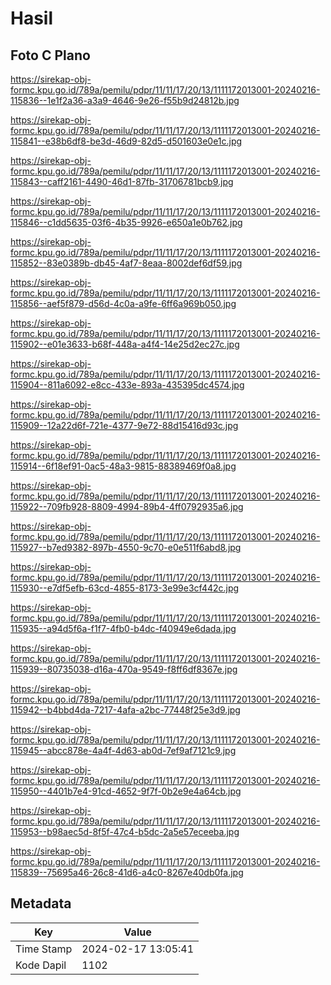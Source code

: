 # Hasil

## Foto C Plano

https://sirekap-obj-formc.kpu.go.id/789a/pemilu/pdpr/11/11/17/20/13/1111172013001-20240216-115836--1e1f2a36-a3a9-4646-9e26-f55b9d24812b.jpg

https://sirekap-obj-formc.kpu.go.id/789a/pemilu/pdpr/11/11/17/20/13/1111172013001-20240216-115841--e38b6df8-be3d-46d9-82d5-d501603e0e1c.jpg

https://sirekap-obj-formc.kpu.go.id/789a/pemilu/pdpr/11/11/17/20/13/1111172013001-20240216-115843--caff2161-4490-46d1-87fb-31706781bcb9.jpg

https://sirekap-obj-formc.kpu.go.id/789a/pemilu/pdpr/11/11/17/20/13/1111172013001-20240216-115846--c1dd5635-03f6-4b35-9926-e650a1e0b762.jpg

https://sirekap-obj-formc.kpu.go.id/789a/pemilu/pdpr/11/11/17/20/13/1111172013001-20240216-115852--83e0389b-db45-4af7-8eaa-8002def6df59.jpg

https://sirekap-obj-formc.kpu.go.id/789a/pemilu/pdpr/11/11/17/20/13/1111172013001-20240216-115856--aef5f879-d56d-4c0a-a9fe-6ff6a969b050.jpg

https://sirekap-obj-formc.kpu.go.id/789a/pemilu/pdpr/11/11/17/20/13/1111172013001-20240216-115902--e01e3633-b68f-448a-a4f4-14e25d2ec27c.jpg

https://sirekap-obj-formc.kpu.go.id/789a/pemilu/pdpr/11/11/17/20/13/1111172013001-20240216-115904--811a6092-e8cc-433e-893a-435395dc4574.jpg

https://sirekap-obj-formc.kpu.go.id/789a/pemilu/pdpr/11/11/17/20/13/1111172013001-20240216-115909--12a22d6f-721e-4377-9e72-88d15416d93c.jpg

https://sirekap-obj-formc.kpu.go.id/789a/pemilu/pdpr/11/11/17/20/13/1111172013001-20240216-115914--6f18ef91-0ac5-48a3-9815-88389469f0a8.jpg

https://sirekap-obj-formc.kpu.go.id/789a/pemilu/pdpr/11/11/17/20/13/1111172013001-20240216-115922--709fb928-8809-4994-89b4-4ff0792935a6.jpg

https://sirekap-obj-formc.kpu.go.id/789a/pemilu/pdpr/11/11/17/20/13/1111172013001-20240216-115927--b7ed9382-897b-4550-9c70-e0e511f6abd8.jpg

https://sirekap-obj-formc.kpu.go.id/789a/pemilu/pdpr/11/11/17/20/13/1111172013001-20240216-115930--e7df5efb-63cd-4855-8173-3e99e3cf442c.jpg

https://sirekap-obj-formc.kpu.go.id/789a/pemilu/pdpr/11/11/17/20/13/1111172013001-20240216-115935--a94d5f6a-f1f7-4fb0-b4dc-f40949e6dada.jpg

https://sirekap-obj-formc.kpu.go.id/789a/pemilu/pdpr/11/11/17/20/13/1111172013001-20240216-115939--80735038-d16a-470a-9549-f8ff6df8367e.jpg

https://sirekap-obj-formc.kpu.go.id/789a/pemilu/pdpr/11/11/17/20/13/1111172013001-20240216-115942--b4bbd4da-7217-4afa-a2bc-77448f25e3d9.jpg

https://sirekap-obj-formc.kpu.go.id/789a/pemilu/pdpr/11/11/17/20/13/1111172013001-20240216-115945--abcc878e-4a4f-4d63-ab0d-7ef9af7121c9.jpg

https://sirekap-obj-formc.kpu.go.id/789a/pemilu/pdpr/11/11/17/20/13/1111172013001-20240216-115950--4401b7e4-91cd-4652-9f7f-0b2e9e4a64cb.jpg

https://sirekap-obj-formc.kpu.go.id/789a/pemilu/pdpr/11/11/17/20/13/1111172013001-20240216-115953--b98aec5d-8f5f-47c4-b5dc-2a5e57eceeba.jpg

https://sirekap-obj-formc.kpu.go.id/789a/pemilu/pdpr/11/11/17/20/13/1111172013001-20240216-115839--75695a46-26c8-41d6-a4c0-8267e40db0fa.jpg


## Metadata

| Key        | Value               |
| ---------- | ------------------- |
| Time Stamp | 2024-02-17 13:05:41 |
| Kode Dapil | 1102                |



